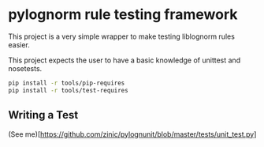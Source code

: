 # pylognorm rule testing framework

This project is a very simple wrapper to make testing liblognorm rules
easier.

This project expects the user to have a basic knowledge of unittest and
nosetests.

```bash
pip install -r tools/pip-requires
pip install -r tools/test-requires
```

## Writing a Test

(See me)[https://github.com/zinic/pylognunit/blob/master/tests/unit_test.py]